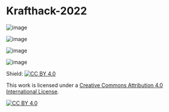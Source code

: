 # Krafthack-2022



![image](https://user-images.githubusercontent.com/29730122/156739098-1522f949-48a9-462f-954b-7490cb2b99f3.png)


![image](https://user-images.githubusercontent.com/29730122/156739015-3216fe08-47d4-4add-849a-b367a84cf418.png)

![image](https://user-images.githubusercontent.com/29730122/156739050-0a29d667-78c9-4ea4-abcf-978a135c7b50.png)

![image](https://user-images.githubusercontent.com/29730122/156739065-e63f86af-2a9f-4142-a8c6-7492f005541f.png)

Shield: [![CC BY 4.0][cc-by-shield]][cc-by]

This work is licensed under a
[Creative Commons Attribution 4.0 International License][cc-by].

[![CC BY 4.0][cc-by-image]][cc-by]

[cc-by]: http://creativecommons.org/licenses/by/4.0/
[cc-by-image]: https://i.creativecommons.org/l/by/4.0/88x31.png
[cc-by-shield]: https://img.shields.io/badge/License-CC%20BY%204.0-lightgrey.svg
